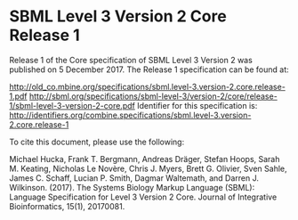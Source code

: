 # SBML Level 3 Version 2 Core Release 1
Release 1 of the Core specification of SBML Level 3 Version 2 was published on 5 December 2017. The Release 1 specification can be found at:

http://old_co.mbine.org/specifications/sbml.level-3.version-2.core.release-1.pdf
http://sbml.org/specifications/sbml-level-3/version-2/core/release-1/sbml-level-3-version-2-core.pdf
Identifier for this specification is: http://identifiers.org/combine.specifications/sbml.level-3.version-2.core.release-1

To cite this document, please use the following:

Michael Hucka, Frank T. Bergmann, Andreas Dräger, Stefan Hoops, Sarah M. Keating, Nicholas Le Novère, Chris J. Myers, Brett G. Olivier, Sven Sahle, James C. Schaff, Lucian P. Smith, Dagmar Waltemath, and Darren J. Wilkinson. (2017). The Systems Biology Markup Language (SBML): Language Specification for Level 3 Version 2 Core. Journal of Integrative Bioinformatics, 15(1), 20170081.